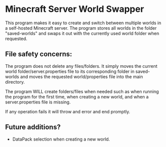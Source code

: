 # Minecraft Server World Swapper
This program makes it easy to create and switch between multiple worlds in a self-hosted Minecraft server. The program stores all worlds in the folder "saved-worlds" and swaps it out with the currently used world folder when requested.

## File safety concerns:
The program does not delete any files/folders. It simply moves the current world folder/server.properties file to its corresponding folder in saved-worlds and moves the requested world/properties file into the main directory.

The program WILL create folders/files when needed such as when running the program for the first time, when creating a new world, and when a server.properties file is missing.

If any operation fails it will throw and error and end promptly.

## Future additions?
- DataPack selection when creating a new world.